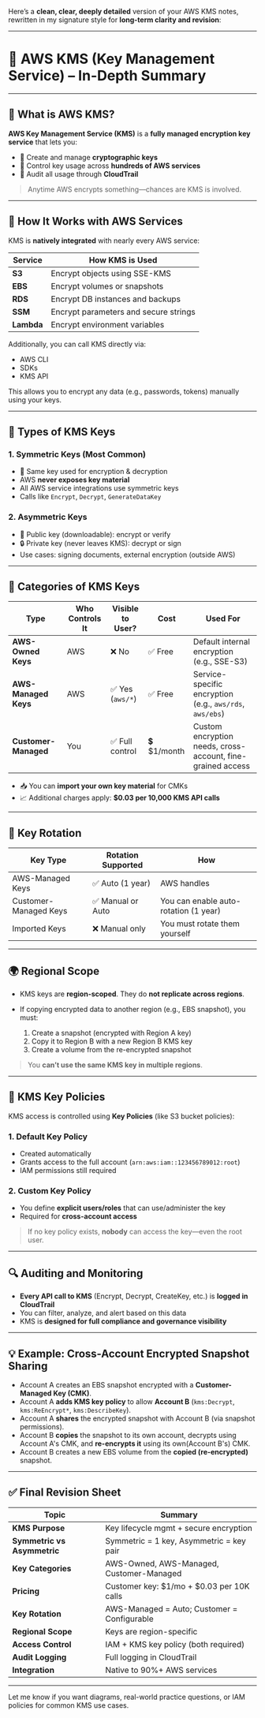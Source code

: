 Here’s a **clean, clear, deeply detailed** version of your AWS KMS notes, rewritten in my signature style for **long-term clarity and revision**:

---

# 🔐 AWS KMS (Key Management Service) – In-Depth Summary

---

## 🚀 What is AWS KMS?

**AWS Key Management Service (KMS)** is a **fully managed encryption key service** that lets you:

* 🔐 Create and manage **cryptographic keys**
* 🔄 Control key usage across **hundreds of AWS services**
* 📜 Audit all usage through **CloudTrail**

> Anytime AWS encrypts something—chances are KMS is involved.

---

## 🔗 How It Works with AWS Services

KMS is **natively integrated** with nearly every AWS service:

| Service    | How KMS is Used                       |
| ---------- | ------------------------------------- |
| **S3**     | Encrypt objects using SSE-KMS         |
| **EBS**    | Encrypt volumes or snapshots          |
| **RDS**    | Encrypt DB instances and backups      |
| **SSM**    | Encrypt parameters and secure strings |
| **Lambda** | Encrypt environment variables         |

Additionally, you can call KMS directly via:

* AWS CLI
* SDKs
* KMS API

This allows you to encrypt any data (e.g., passwords, tokens) manually using your keys.

---

## 🔑 Types of KMS Keys

### 1. **Symmetric Keys (Most Common)**

* 🔁 Same key used for encryption & decryption
* AWS **never exposes key material**
* All AWS service integrations use symmetric keys
* Calls like `Encrypt`, `Decrypt`, `GenerateDataKey`

### 2. **Asymmetric Keys**

* 🔐 Public key (downloadable): encrypt or verify
* 🔒 Private key (never leaves KMS): decrypt or sign
* Use cases: signing documents, external encryption (outside AWS)

---

## 🧱 Categories of KMS Keys

| Type                 | Who Controls It | Visible to User? | Cost         | Used For                                                    |
| -------------------- | --------------- | ---------------- | ------------ | ----------------------------------------------------------- |
| **AWS-Owned Keys**   | AWS             | ❌ No             | ✅ Free       | Default internal encryption (e.g., SSE-S3)                  |
| **AWS-Managed Keys** | AWS             | ✅ Yes (`aws/*`)  | ✅ Free       | Service-specific encryption (e.g., `aws/rds`, `aws/ebs`)    |
| **Customer-Managed** | You             | ✅ Full control   | 💲 \$1/month | Custom encryption needs, cross-account, fine-grained access |

* 📥 You can **import your own key material** for CMKs
* 📈 Additional charges apply: **\$0.03 per 10,000 KMS API calls**

---

## 🔁 Key Rotation

| Key Type              | Rotation Supported | How                                   |
| --------------------- | ------------------ | ------------------------------------- |
| AWS-Managed Keys      | ✅ Auto (1 year)    | AWS handles                           |
| Customer-Managed Keys | ✅ Manual or Auto   | You can enable auto-rotation (1 year) |
| Imported Keys         | ❌ Manual only      | You must rotate them yourself         |

---

## 🌍 Regional Scope

* KMS keys are **region-scoped**. They do **not replicate across regions**.
* If copying encrypted data to another region (e.g., EBS snapshot), you must:

  1. Create a snapshot (encrypted with Region A key)
  2. Copy it to Region B with a new Region B KMS key
  3. Create a volume from the re-encrypted snapshot

> You **can’t use the same KMS key in multiple regions**.

---

## 🔐 KMS Key Policies

KMS access is controlled using **Key Policies** (like S3 bucket policies):

### 1. **Default Key Policy**

* Created automatically
* Grants access to the full account (`arn:aws:iam::123456789012:root`)
* IAM permissions still required

### 2. **Custom Key Policy**

* You define **explicit users/roles** that can use/administer the key
* Required for **cross-account access**

> If no key policy exists, **nobody** can access the key—even the root user.

---

## 🔍 Auditing and Monitoring

* **Every API call to KMS** (Encrypt, Decrypt, CreateKey, etc.) is **logged in CloudTrail**
* You can filter, analyze, and alert based on this data
* KMS is **designed for full compliance and governance visibility**

---

## 💡 Example: Cross-Account Encrypted Snapshot Sharing


* Account A creates an EBS snapshot encrypted with a **Customer-Managed Key (CMK)**.
* Account A **adds KMS key policy** to allow **Account B** (`kms:Decrypt`, `kms:ReEncrypt*`, `kms:DescribeKey`).
* Account A **shares** the encrypted snapshot with Account B (via snapshot permissions).
* Account B **copies** the snapshot to its own account, decrypts using Account A's CMK, and **re-encrypts it** using its own(Account B's) CMK.
* Account B creates a new EBS volume from the **copied (re-encrypted)** snapshot.

---

## ✅ Final Revision Sheet

| Topic                       | Summary                                     |
| --------------------------- | ------------------------------------------- |
| **KMS Purpose**             | Key lifecycle mgmt + secure encryption      |
| **Symmetric vs Asymmetric** | Symmetric = 1 key, Asymmetric = key pair    |
| **Key Categories**          | AWS-Owned, AWS-Managed, Customer-Managed    |
| **Pricing**                 | Customer key: \$1/mo + \$0.03 per 10K calls |
| **Key Rotation**            | AWS-Managed = Auto; Customer = Configurable |
| **Regional Scope**          | Keys are region-specific                    |
| **Access Control**          | IAM + KMS key policy (both required)        |
| **Audit Logging**           | Full logging in CloudTrail                  |
| **Integration**             | Native to 90%+ AWS services                 |

---

Let me know if you want diagrams, real-world practice questions, or IAM policies for common KMS use cases.
